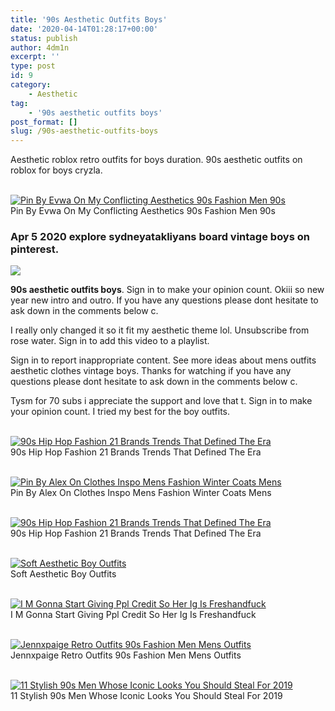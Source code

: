 ```yaml
---
title: '90s Aesthetic Outfits Boys'
date: '2020-04-14T01:28:17+00:00'
status: publish
author: 4dm1n
excerpt: ''
type: post
id: 9
category:
    - Aesthetic
tag:
    - '90s aesthetic outfits boys'
post_format: []
slug: /90s-aesthetic-outfits-boys
---
```

Aesthetic roblox retro outfits for boys duration. 90s aesthetic outfits on roblox for boys cryzla.

 [  
![Pin By Evwa On My Conflicting Aesthetics 90s Fashion Men 90s](https://i0.wp.com/i.pinimg.com/originals/b1/be/eb/b1beeb9587e0aa979c4051c8649f65da.jpg)](https://i.pinimg.com/originals/b1/be/eb/b1beeb9587e0aa979c4051c8649f65da.jpg)  
 Pin By Evwa On My Conflicting Aesthetics 90s Fashion Men 90s

### Apr 5 2020 explore sydneyatakliyans board vintage boys on pinterest.

 ![](https://i0.wp.com/i.pinimg.com/originals/49/b1/bb/49b1bbf2297b5a614c9cb23147a4286b.jpg)

 **90s aesthetic outfits boys**. Sign in to make your opinion count. Okiii so new year new intro and outro. If you have any questions please dont hesitate to ask down in the comments below c.

 I really only changed it so it fit my aesthetic theme lol. Unsubscribe from rose water. Sign in to add this video to a playlist.

 Sign in to report inappropriate content. See more ideas about mens outfits aesthetic clothes vintage boys. Thanks for watching if you have any questions please dont hesitate to ask down in the comments below c.

 Tysm for 70 subs i appreciate the support and love that t. Sign in to make your opinion count. I tried my best for the boy outfits.

 [  
![90s Hip Hop Fashion 21 Brands Trends That Defined The Era](https://i0.wp.com/static.highsnobiety.com/thumbor/xVuG-RGaJ6niWoOvaYH7H0ZXP80=/fit-in/800x1200/smart/static.highsnobiety.com/wp-content/uploads/2019/02/05145555/90s-hip-hop-fashion-22.jpg)](https://static.highsnobiety.com/thumbor/xVuG-RGaJ6niWoOvaYH7H0ZXP80=/fit-in/800x1200/smart/static.highsnobiety.com/wp-content/uploads/2019/02/05145555/90s-hip-hop-fashion-22.jpg)  
 90s Hip Hop Fashion 21 Brands Trends That Defined The Era

 [  
![Pin By Alex On Clothes Inspo Mens Fashion Winter Coats Mens](https://i0.wp.com/i.pinimg.com/originals/49/b1/bb/49b1bbf2297b5a614c9cb23147a4286b.jpg)](https://i.pinimg.com/originals/49/b1/bb/49b1bbf2297b5a614c9cb23147a4286b.jpg)  
 Pin By Alex On Clothes Inspo Mens Fashion Winter Coats Mens

 [  
![90s Hip Hop Fashion 21 Brands Trends That Defined The Era](https://i0.wp.com/static.highsnobiety.com/thumbor/Z_LeTvBM6CMNyRpv1buLbTFTQN4=/fit-in/1000x600/smart/static.highsnobiety.com/wp-content/uploads/2019/02/06095054/90s-hip-hop-fashion-feature.jpg)](https://static.highsnobiety.com/thumbor/Z_LeTvBM6CMNyRpv1buLbTFTQN4=/fit-in/1000x600/smart/static.highsnobiety.com/wp-content/uploads/2019/02/06095054/90s-hip-hop-fashion-feature.jpg)  
 90s Hip Hop Fashion 21 Brands Trends That Defined The Era

 [  
![Soft Aesthetic Boy Outfits](https://i0.wp.com/2)](2)  
 Soft Aesthetic Boy Outfits

 [  
![I M Gonna Start Giving Ppl Credit So Her Ig Is Freshandfuck](https://i0.wp.com/i.pinimg.com/originals/36/40/68/364068221629cb4c58aeebc8f24a8a75.jpg)](https://i.pinimg.com/originals/36/40/68/364068221629cb4c58aeebc8f24a8a75.jpg)  
 I M Gonna Start Giving Ppl Credit So Her Ig Is Freshandfuck

 [  
![Jennxpaige Retro Outfits 90s Fashion Men Mens Outfits](https://i0.wp.com/i.pinimg.com/originals/4c/22/cb/4c22cb0f2fcef443648c09e0250285a3.jpg)](https://i.pinimg.com/originals/4c/22/cb/4c22cb0f2fcef443648c09e0250285a3.jpg)  
 Jennxpaige Retro Outfits 90s Fashion Men Mens Outfits

 [  
![11 Stylish 90s Men Whose Iconic Looks You Should Steal For 2019](https://i0.wp.com/imgix.bustle.com/uploads/image/2019/7/20/b3441a36-25ca-4a53-8036-68df4ac504cb-david-abiawshutterstock-shutterstock_editorial_246588a_huge.jpg)](https://imgix.bustle.com/uploads/image/2019/7/20/b3441a36-25ca-4a53-8036-68df4ac504cb-david-abiawshutterstock-shutterstock_editorial_246588a_huge.jpg)  
 11 Stylish 90s Men Whose Iconic Looks You Should Steal For 2019